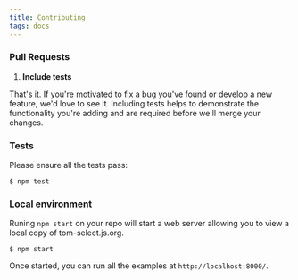 ```yaml
---
title: Contributing
tags: docs
---
```



### Pull Requests

1) **Include tests**

That's it. If you're motivated to fix a bug you've found or develop a new feature, we'd love to see it.
Including tests helps to demonstrate the functionality you're adding and are required before we'll merge your changes.


### Tests
Please ensure all the tests pass:

```shell
$ npm test
```

### Local environment
Runing ```npm start``` on your repo will start a web server allowing you to view a local copy of tom-select.js.org.

```shell
$ npm start
```

Once started, you can run all the examples at `http://localhost:8000/`.
